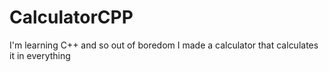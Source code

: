 # CalculatorCPP
I'm learning C++ and so out of boredom I made a calculator that calculates it in everything
